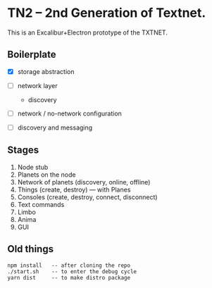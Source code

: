 # TN2 – 2nd Generation of Textnet.

This is an Excalibur+Electron prototype of the TXTNET.


## Boilerplate
* [x] storage abstraction
* [ ] network layer
    - discovery
* [ ] network / no-network configuration
* [ ] discovery and messaging


## Stages
1. Node stub
2. Planets on the node
3. Network of planets (discovery, online, offline)
5. Things (create, destroy) — with Planes
6. Consoles (create, destroy, connect, disconnect)
7. Text commands
8. Limbo
9. Anima
10. GUI


## Old things
    npm install   -- after cloning the repo
    ./start.sh    -- to enter the debug cycle
    yarn dist     -- to make distro package

